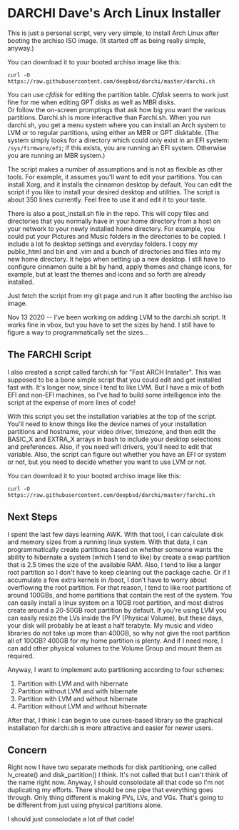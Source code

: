 # DARCHI    Dave's Arch Linux Installer

This is just a personal script, very very simple, to install Arch Linux after
booting the archiso ISO image.  (It started off as being really simple, anyway.)

You can download it to your booted archiso image like this:

`curl -O https://raw.githubusercontent.com/deepbsd/darchi/master/darchi.sh`

You can use *cfdisk* for editing the partition table.  *Cfdisk* seems to
work just fine for me when editing GPT disks as well as MBR disks.  
Or follow the on-screen promptings that ask how big you want the various
partitions.  Darchi.sh is more interactive than Farchi.sh.  When you run
darchi.sh, you get a menu system where you can install an Arch system to
LVM or to regular partitions, using either an MBR or GPT disktable.  (The
system simply looks for a directory which could only exist in an EFI system:
`/sys/firmware/efi`; if this exists, you are running an EFI system. Otherwise
you are running an MBR system.)

The script makes a number of assumptions and is not as flexible as other
tools.  For example, it assumes you'll want to edit your partitions.  You
can install Xorg, and it installs the cinnamon desktop by default.  You
can edit the script if you like to install your desired desktop and
utilities.  The script is about 350 lines currently.  Feel free to use it
and edit it to your taste.  

There is also a post\_install.sh file in the repo.  This will copy files
and directories that you normally have in your home directory from a host
on your network to your newly installed home directory. For example, you
could put your Pictures and Music folders in the directories to be
copied.  I include a lot fo desktop settings and everyday folders.  I
copy my public\_html and bin and .vim and a bunch of directories and
files into my new home directory.  It helps when setting up a new
desktop.  I still have to configure cinnamon quite a bit by hand, apply
themes and change icons, for example, but at least the themes and icons
and so forth are already installed.

Just fetch the script from my git page and run it after booting the archiso iso
image.

Nov 13 2020 -- I've been working on adding LVM to the darchi.sh script.  It works fine in 
vbox, but you have to set the sizes by hand.  I still have to figure a way to programmatically
set the sizes...

## The FARCHI Script

I also created a script called farchi.sh for "Fast ARCH Installer".  This was supposed
to be a bone simple script that you could edit and get installed fast with.  It's longer
now, since I tend to like LVM.  But I have a mix of both EFI and non-EFI machines, so 
I've had to build some intelligence into the script at the expense of more lines of code!

With this script you set the installation variables at the top of the script.
You'll need to know things like the device names of your installation partitions and
hostname, your video driver, timezone, and then edit the BASIC\_X and EXTRA\_X arrays in bash to
include your desktop selections and preferences. Also, if you need wifi drivers, 
you'll need to edit that variable.  Also, the script can figure out whether you have an 
EFI or system or not, but you need to decide whether you want to use LVM or not.

You can download it to your booted archiso image like this:

`curl -O https://raw.githubusercontent.com/deepbsd/darchi/master/farchi.sh`

## Next Steps

I spent the last few days learning AWK. With that tool, I can calculate disk and memory sizes
from a running linux system.  With that data, I can programmatically create partitions based on
whether someone wants the ability to hibernate a system (which I tend to like) by create a swap
partition that is 2.5 times the size of the available RAM.  Also, I tend to like a larger root partition
so I don't have to keep cleaning out the package cache.  Or if I accumulate a few extra kernels in 
/boot, I don't have to worry about overflowing the root partition.  For that reason, I tend to like
root partitions of around 100GBs, and home partitions that contain the rest of the system.  You can
easily install a linux system on a 10GB root partition, and most distros create around a 20-50GB 
root partition by default.  If you're using LVM you can easily resize the LVs inside the PV (Physical
Volume), but these days, your disk will probably be at least a half terabyte.  My music and video libraries
do not take up more than 400GB, so why not give the root partition all of 100GB?  400GB for my home
partition is plenty.  And if I need more, I can add other physical volumes to the Volume Group
and mount them as required.

Anyway, I want to implement auto partitioning according to four schemes:

1) Partition with LVM and with hibernate
2) Partition without LVM and with hibernate
3) Partition with LVM and without hibernate
4) Partition without LVM and without hibernate

After that, I think I can begin to use curses-based library so the graphical installation for darchi.sh
is more attractive and easier for newer users.

## Concern

Right now I have two separate methods for disk partitioning, one called lv\_create() and disk\_partition() I think.
It's not called that but I can't think of the name right now.  Anyway, I should consolodate all that code
so I'm not duplicating my efforts.  There should be one pipe that everything goes through.  Only thing different
is making PVs, LVs, and VGs.  That's going to be different from just using physical partitions alone.  

I should just consolodate a lot of that code!
